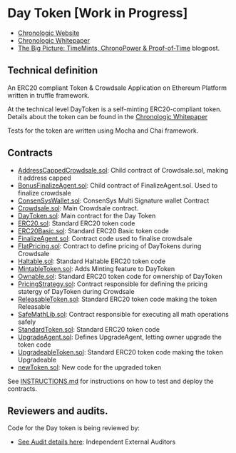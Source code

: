 
# Day Token [Work in Progress]

- [Chronologic Website](https://chronologic.network)
- [Chronologic Whitepaper](https://chronologic.network/uploads/Chronologic_Whitepaper.pdf)
- [The Big Picture: TimeMints, ChronoPower & Proof-of-Time](https://blog.chronologic.network/the-big-picture-timemints-chronopower-proof-of-time-f881158b044d) blogpost.


## Technical definition
An ERC20 compliant Token &amp; Crowdsale Application on Ethereum Platform written in truffle framework.

At the technical level DayToken is a self-minting ERC20-compliant token. Details about the token can be found in the [Chronologic Whitepaper](https://chronologic.network/uploads/Chronologic_Whitepaper.pdf)

Tests for the token are written using Mocha and Chai framework.

## Contracts

- [AddressCappedCrowdsale.sol](/contracts/AddressCappedCrowdsale.sol): Child contract of Crowdsale.sol, making it address capped
- [BonusFinalizeAgent.sol](/contracts/BonusFinalizeAgent.sol): Child contract of FinalizeAgent.sol. Used to finalize crowdsale
- [ConsenSysWallet.sol](/contracts/ConsenSysWallet.sol): ConsenSys Multi Signature wallet Contract
- [Crowdsale.sol](/contracts/Crowdsale.sol): Main Crowdsale contract.
- [DayToken.sol](/contracts/DayToken.sol): Main contract for the Day Token
- [ERC20.sol](/contracts/ERC20.sol): Standard ERC20 token code
- [ERC20Basic.sol](/contracts/ERC20Basic.sol): Standard ERC20 Basic token code
- [FinalizeAgent.sol](/contracts/FinalizeAgent.sol): Contract code used to finalise crowdsale
- [FlatPricing.sol](/contracts/FlatPricing.sol): Contract to define pricing of DayTokens during Crowdsale
- [Haltable.sol](/contracts/Haltable.sol): Standard Haltable ERC20 token code
- [MintableToken.sol](/contracts/MintableToken.sol): Adds Minting feature to DayToken
- [Ownable.sol](/contracts/Ownable.sol): Standard ERC20 token code for ownership of DayToken
- [PricingStrategy.sol](/contracts/PricingStrategy.sol): Contract responsible for defining the pricing statergy of DayToken during Crowdsale
- [ReleasableToken.sol](/contracts/ReleasableToken.sol): Standard ERC20 token code making the token Releasable
- [SafeMathLib.sol](/contracts/SafeMathLib.sol): Contract responsible for executing all math operations safely
- [StandardToken.sol](/contracts/StandardToken.sol): Standard ERC20 token code
- [UpgradeAgent.sol](/contracts/UpgradeAgent.sol): Defines UpgradeAgent, letting owner upgrade the token code
- [UpgradeableToken.sol](/contracts/UpgradeableToken.sol): Standard ERC20 token code making the token Upgradeable
- [newToken.sol](/contracts/newToken.sol): New code for the upgraded token

See [INSTRUCTIONS.md](/Instructions.md) for instructions on how to test and deploy the contracts.

## Reviewers and audits.

Code for the Day token is being reviewed by:
- [See Audit details here](https://github.com/chronologic/chronologic/tree/dev/audit): Independent External Auditors
